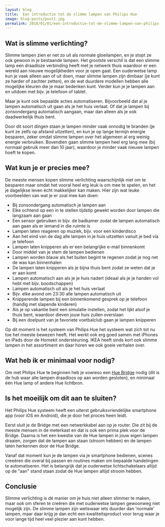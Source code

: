 ```yaml
---
layout: blog
title:  Een introductie tot de slimme lampen van Philips Hue
image: blog-posts/post1.jpg
permalink: 2018/01/01/een-introductie-tot-de-slimme-lampen-van-philips-hue
---
```

## Wat is slimme verlichting?

Slimme lampen zien er net zo uit als normale gloeilampen, en je stopt ze ook gewoon in je bestaande lampen. Het grootste verschil is dat een slimme lamp een draadloze verbinding heeft met je netwerk thuis waardoor er een wereld aan nieuwe mogelijkheden voor je open gaat. Een ouderwetse lamp kun je vaak alleen aan of uit doen, maar slimme lampen zijn dimbaar (je kunt ze harder of zachter zetten), en de wat duurdere modellen hebben alle mogelijke kleuren die je maar bedenken kunt. Verder kun je je lampen aan en uitdoen met bijv. je telefoon of tablet.

Maar je kunt ook bepaalde acties automatiseren. Bijvoorbeeld dat al je lampen automatisch uit gaan als je het huis verlaat. Of dat je lampen bij zonsondergang automatisch aangaan, maar dan alleen als je ook daadwerkelijk thuis bent.

Door dit soort dingen staan je lampen minder vaak onnodig te branden (je kunt ze zelfs op afstand uitzetten), en kun je op lange termijn energie besparen, zeker omdat slimme lampen over het algemeen al erg weinig energie verbruiken. Bovendien gaan slimme lampen heel erg lang mee (bij normaal gebruik meer dan 10 jaar), waardoor je minder vaak nieuwe lampen hoeft te kopen.

## Wat kun je er precies mee?

De meeste mensen kopen slimme verlichting waarschijnlijk niet om te besparen maar omdat het vooral heel erg leuk is om mee te spelen, en het je dagelijkse leven écht makkelijker kan maken. Hier zijn wat leuke voorbeelden van wat je er zoal mee kan doen:

<ul class="c-list --basic">
  <li>Bij zonsondergang automatisch je lampen aan</li>
  <li>Elke ochtend op een in te stellen tijdstip gewekt worden door lampen die langzaam aan gaan</li>
  <li>Een sensor gebruiken in bijv. de badkamer zodat de lampen automatisch aan gaan als er iemand in die ruimte is</li>
  <li>Lampen laten reageren op muziek, bijv. voor een kinderdisco</li>
  <li>Aan het eind van de dag alle lampen in je huis uitzetten vanuit je bed via je telefoon</li>
  <li>Lampen laten knipperen als er een belangrijke e-mail binnenkomt</li>
  <li>Door middel van je stem de lampen bedienen</li>
  <li>Lampen worden blauw als het buiten begint te regenen zodat je nog net de was kan binnenhalen</li>
  <li>De lampen laten knipperen als je bijna thuis bent zodat ze weten dat je er aan komt</li>
  <li>Lampen automatisch aan als je je huis nadert (ideaal als je je handen vol hebt met bijv. boodschappen)</li>
  <li>Lampen automatisch uit als je het huis verlaat</li>
  <li>Bijv. elke avond om 23:30 alle lampen automatisch uit</li>
  <li>Knipperende lampen bij een binnenkomend gesprek op je telefoon (handig met slapende kinderen)</li>
  <li>Als je op vakantie bent een simulatie instellen, zodat het lijkt alsof je thuis bent, waardoor dieven jouw huis zullen overslaan</li>
  <li>Bij een doelpunt van je favoriete voetbalclub gaan je lampen knipperen</li>
</ul>

Op dit moment is het systeem van Philips Hue het systeem wat zich tot nu toe het meeste bewezen heeft. Het werkt ook erg goed samen met iPhones en iPads door de Homekit ondersteuning. IKEA heeft sinds kort ook slimme lampen in het assortiment en daar horen we ook goeie verhalen over.


## Wat heb ik er minimaal voor nodig?

Om met Philips Hue te beginnen heb je sowieso een <a href="https://www.amazon.de/gp/product/B016151IPI/ref=as_li_qf_sp_asin_il_tl?ie=UTF8&tag=meerstadnet-21&camp=1638&creative=6742&linkCode=as2&creativeASIN=B016151IPI&linkId=71cacaa2ac4ced6f37a882f9631b6670&language=nl_NL" rel="nofollow" target="_blank">Hue Bridge</a> nodig (dit is de hub waar alle lampen draadloos op aan worden gesloten), en minimaal één Hue lamp of andere Hue lichtbron.

## Is het moeilijk om dit aan te sluiten?

Het Philips Hue systeem heeft een uiterst gebruiksvriendelijke smartphone app (voor iOS en Android), die je door het proces heen leidt.

Eerst sluit je de Bridge met een netwerkkabel aan op je router. Die zit bij de meeste mensen in de meterkast en dat is ook een prima plek voor de Bridge. Daarna is het een kwestie van de Hue lampen in jouw eigen lampen draaien, zorgen dat de lampen aan staan (stroom hebben) en de lampen laten herkennen door de Hue Bridge.

Vanaf dat moment kun je de lampen via je smartphone bedienen, scenes creeëren die overal bij passen en routines maken om bepaalde handelingen te automatiseren. Het is belangrijk dat je ouderwetse lichtschakelaars altijd op de "aan" stand staan zodat de Hue lampen altijd stroom hebben.

## Conclusie

Slimme verlichting is dé manier om je huis niet alleen slimmer te maken, maar ook om sferen te creëren die met ouderwetse lampen gewoonweg niet mogelijk zijn. De slimme lampen zijn weliswaar iets duurder dan 'normale' lampen, maar daar krijg je dan echt een kwaliteitsproduct voor terug waar je voor lange tijd heel veel plezier aan kunt hebben.

